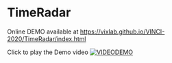# TimeRadar
 Online DEMO available at https://vixlab.github.io/VINCI-2020/TimeRadar/index.html
 
 Click to play the Demo video
<a href = "https://onedrive.live.com/embed?cid=E3E6F12DA30E0D56&resid=E3E6F12DA30E0D56%212095&authkey=AC6_GSW3Alg-sTk" target="_blank">![VIDEODEMO](https://github.com/VixLAB/VINCI-2020/blob/master/TimeRadar/image/VideoDemo.png)</a>
